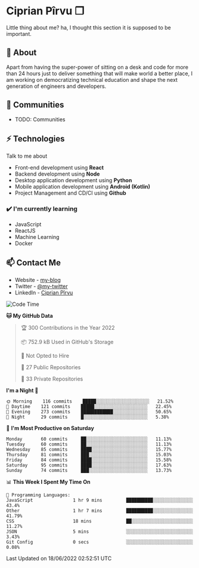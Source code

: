 # Ciprian Pîrvu ❐

Little thing about me? ha, I thought this section it is supposed to be important.

## 🧐 About

Apart from having the super-power of sitting on a desk and code for more than 24 hours just to deliver something that will make world a better place, I am working on democratizing technical education and shape the next generation of engineers and developers.

## 👯 Communities

-   TODO: Communities

## ⚡ Technologies

Talk to me about

-   Front-end development using **React**
-   Backend development using **Node**
-   Desktop application development using **Python**
-   Mobile application development using **Android (Kotlin)**
-   Project Management and CD/CI using **Github**

### ✔️ I'm currently learning

-   JavaScript
-   ReactJS
-   Machine Learning
-   Docker

## 📫 Contact Me

-   Website - [my-blog]()
-   Twitter - [@my-twitter]()
-   LinkedIn - [Ciprian Pîrvu](https://www.linkedin.com/in/p%C3%AErvu-ciprian-cristian-4415991b1/)

<!--START_SECTION:waka-->
![Code Time](http://img.shields.io/badge/Code%20Time-1%2C237%20hrs%2040%20mins-blue)

**🐱 My GitHub Data** 

> 🏆 300 Contributions in the Year 2022
 > 
> 📦 752.9 kB Used in GitHub's Storage 
 > 
> 🚫 Not Opted to Hire
 > 
> 📜 27 Public Repositories 
 > 
> 🔑 33 Private Repositories  
 > 
**I'm a Night 🦉** 

```text
🌞 Morning    116 commits    █████░░░░░░░░░░░░░░░░░░░░   21.52% 
🌆 Daytime    121 commits    █████░░░░░░░░░░░░░░░░░░░░   22.45% 
🌃 Evening    273 commits    ████████████░░░░░░░░░░░░░   50.65% 
🌙 Night      29 commits     █░░░░░░░░░░░░░░░░░░░░░░░░   5.38%

```
📅 **I'm Most Productive on Saturday** 

```text
Monday       60 commits     ██░░░░░░░░░░░░░░░░░░░░░░░   11.13% 
Tuesday      60 commits     ██░░░░░░░░░░░░░░░░░░░░░░░   11.13% 
Wednesday    85 commits     ████░░░░░░░░░░░░░░░░░░░░░   15.77% 
Thursday     81 commits     ███░░░░░░░░░░░░░░░░░░░░░░   15.03% 
Friday       84 commits     ████░░░░░░░░░░░░░░░░░░░░░   15.58% 
Saturday     95 commits     ████░░░░░░░░░░░░░░░░░░░░░   17.63% 
Sunday       74 commits     ███░░░░░░░░░░░░░░░░░░░░░░   13.73%

```


📊 **This Week I Spent My Time On** 

```text
💬 Programming Languages: 
JavaScript               1 hr 9 mins         ██████████░░░░░░░░░░░░░░░   43.4% 
Other                    1 hr 7 mins         ██████████░░░░░░░░░░░░░░░   41.79% 
CSS                      18 mins             ██░░░░░░░░░░░░░░░░░░░░░░░   11.27% 
JSON                     5 mins              ░░░░░░░░░░░░░░░░░░░░░░░░░   3.43% 
Git Config               0 secs              ░░░░░░░░░░░░░░░░░░░░░░░░░   0.08%

```


 Last Updated on 18/06/2022 02:52:51 UTC
<!--END_SECTION:waka-->
